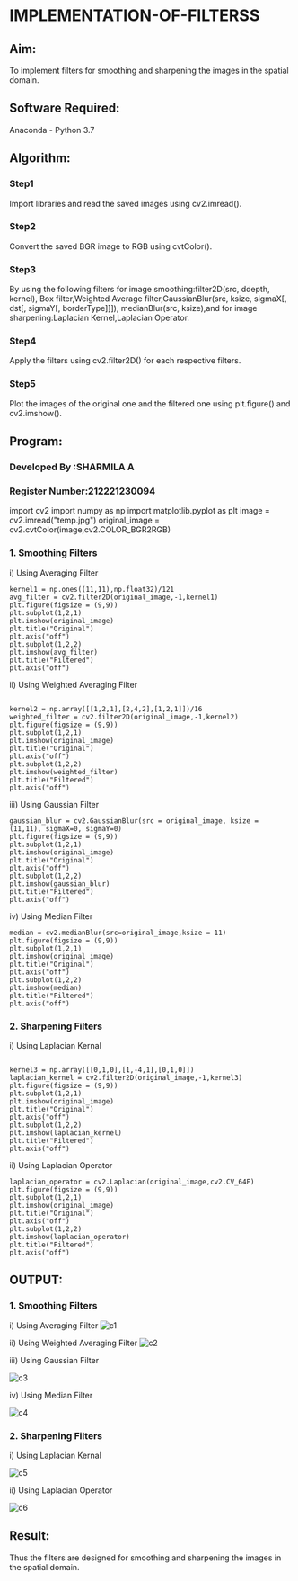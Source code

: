# IMPLEMENTATION-OF-FILTERSS
## Aim:
To implement filters for smoothing and sharpening the images in the spatial domain.

## Software Required:
Anaconda - Python 3.7

## Algorithm:
### Step1
Import libraries and read the saved images using cv2.imread().


### Step2
Convert the saved BGR image to RGB using cvtColor().

### Step3
By using the following filters for image smoothing:filter2D(src, ddepth, kernel), Box filter,Weighted Average filter,GaussianBlur(src, ksize, sigmaX[, dst[, sigmaY[, borderType]]]), medianBlur(src, ksize),and for image sharpening:Laplacian Kernel,Laplacian Operator.

### Step4
Apply the filters using cv2.filter2D() for each respective filters.
 

### Step5
Plot the images of the original one and the filtered one using plt.figure() and cv2.imshow().


## Program:
### Developed By   :SHARMILA A
### Register Number:212221230094

import cv2
import numpy as np
import matplotlib.pyplot as plt
image = cv2.imread("temp.jpg")
original_image = cv2.cvtColor(image,cv2.COLOR_BGR2RGB)

### 1. Smoothing Filters

i) Using Averaging Filter
```
kernel1 = np.ones((11,11),np.float32)/121
avg_filter = cv2.filter2D(original_image,-1,kernel1)
plt.figure(figsize = (9,9))
plt.subplot(1,2,1)
plt.imshow(original_image)
plt.title("Original")
plt.axis("off")
plt.subplot(1,2,2)
plt.imshow(avg_filter)
plt.title("Filtered")
plt.axis("off")

```
ii) Using Weighted Averaging Filter
```

kernel2 = np.array([[1,2,1],[2,4,2],[1,2,1]])/16
weighted_filter = cv2.filter2D(original_image,-1,kernel2)
plt.figure(figsize = (9,9))
plt.subplot(1,2,1)
plt.imshow(original_image)
plt.title("Original")
plt.axis("off")
plt.subplot(1,2,2)
plt.imshow(weighted_filter)
plt.title("Filtered")
plt.axis("off")

```
iii) Using Gaussian Filter
```
gaussian_blur = cv2.GaussianBlur(src = original_image, ksize = (11,11), sigmaX=0, sigmaY=0)
plt.figure(figsize = (9,9))
plt.subplot(1,2,1)
plt.imshow(original_image)
plt.title("Original")
plt.axis("off")
plt.subplot(1,2,2)
plt.imshow(gaussian_blur)
plt.title("Filtered")
plt.axis("off")
```

iv) Using Median Filter
```
median = cv2.medianBlur(src=original_image,ksize = 11)
plt.figure(figsize = (9,9))
plt.subplot(1,2,1)
plt.imshow(original_image)
plt.title("Original")
plt.axis("off")
plt.subplot(1,2,2)
plt.imshow(median)
plt.title("Filtered")
plt.axis("off")

```

### 2. Sharpening Filters
i) Using Laplacian Kernal
```

kernel3 = np.array([[0,1,0],[1,-4,1],[0,1,0]])
laplacian_kernel = cv2.filter2D(original_image,-1,kernel3)
plt.figure(figsize = (9,9))
plt.subplot(1,2,1)
plt.imshow(original_image)
plt.title("Original")
plt.axis("off")
plt.subplot(1,2,2)
plt.imshow(laplacian_kernel)
plt.title("Filtered")
plt.axis("off")

```
ii) Using Laplacian Operator
```
laplacian_operator = cv2.Laplacian(original_image,cv2.CV_64F)
plt.figure(figsize = (9,9))
plt.subplot(1,2,1)
plt.imshow(original_image)
plt.title("Original")
plt.axis("off")
plt.subplot(1,2,2)
plt.imshow(laplacian_operator)
plt.title("Filtered")
plt.axis("off")

```

## OUTPUT:
### 1. Smoothing Filters


i) Using Averaging Filter
![c1](https://github.com/Sharmilasha/IMPLEMENTATION-OF-FILTERSS/assets/94506182/6bccf1a0-4b2b-4348-bda3-3b833dcfd7a3)



ii) Using Weighted Averaging Filter
![c2](https://github.com/Sharmilasha/IMPLEMENTATION-OF-FILTERSS/assets/94506182/79df3bc5-0b5b-4b22-9355-c27cbf115281)



iii) Using Gaussian Filter


![c3](https://github.com/Sharmilasha/IMPLEMENTATION-OF-FILTERSS/assets/94506182/f0791e42-70e1-4d77-94c2-aca426764af3)


iv) Using Median Filter

![c4](https://github.com/Sharmilasha/IMPLEMENTATION-OF-FILTERSS/assets/94506182/c43f3dd6-8276-40ee-bd2f-a4092fdca1c0)



### 2. Sharpening Filters

i) Using Laplacian Kernal

![c5](https://github.com/Sharmilasha/IMPLEMENTATION-OF-FILTERSS/assets/94506182/c4d21bea-8696-4446-9430-4dda4fc2aac0)


ii) Using Laplacian Operator

![c6](https://github.com/Sharmilasha/IMPLEMENTATION-OF-FILTERSS/assets/94506182/db87dcf6-b5f5-4c80-bb90-722e5a13cc1f)


## Result:
Thus the filters are designed for smoothing and sharpening the images in the spatial domain.
